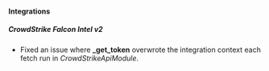 
#### Integrations
##### CrowdStrike Falcon Intel v2
- Fixed an issue where **_get_token** overwrote the integration context each fetch run in *CrowdStrikeApiModule*.